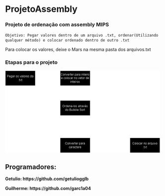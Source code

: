 # ProjetoAssembly

  ### Projeto de ordenação com assembly MIPS

    Objetivo: Pegar valores dentro de um arquivo .txt, ordenar(Utilizando qualquer método) e colocar ordenado dentro de outro .txt


  </strong>Para colocar os valores, deixe o Mars na mesma pasta dos arquivos.txt</strong>
  
  ### Etapas para o projeto

  <img src="FluxogramaAssembly.drawio.png" width="500">
  
  ## Programadores:
  <p><strong>Getulio: https://github.com/getuliogglb </strong></p>
  <p><strong>Guilherme: https://github.com/garc1a04 </strong></p>
